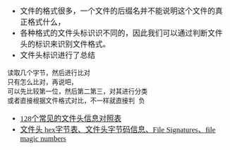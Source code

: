 <span  style="font-family: Simsun,serif; font-size: 17px; ">

- 文件的格式很多，一个文件的后缀名并不能说明这个文件的真正格式什么，
- 各种格式的文件头标识识不同的，因此我们可以通过判断文件头的标识来识别文件格式。
- 文件头标识进行了总结

~~~
读取几个字节，然后进行比对
只有怎么比对，再说吧，
可以先比较第一位，然后第二第三，对其进行分类
或者直接根据文件格式对比，不一样就直接判 负
~~~

- [128个常见的文件头信息对照表](https://blog.csdn.net/ccj2020/article/details/87603903)
- [文件头 hex字节表、文件头字节码信息、File Signatures、file magic numbers](http://doc.chacuo.net/filehead#google_vignette)

</span>